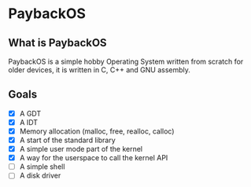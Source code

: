 # PaybackOS

## What is PaybackOS

PaybackOS is a simple hobby Operating System written from scratch for older devices, it is written in C, C++ and GNU assembly.

## Goals

- [x] A GDT
- [x] A IDT
- [x] Memory allocation (malloc, free, realloc, calloc)
- [x] A start of the standard library
- [x] A simple user mode part of the kernel
- [x] A way for the userspace to call the kernel API
- [ ] A simple shell
- [ ] A disk driver
